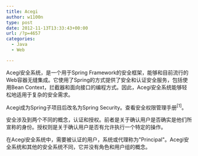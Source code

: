 ```yaml
---
title: Acegi
author: w1100n
type: post
date: 2012-11-13T13:33:43+00:00
url: /?p=4657
categories:
  - Java
  - Web

---
```

Acegi安全系统，是一个用于Spring Framework的安全框架，能够和目前流行的Web容器无缝集成。它使用了Spring的方式提供了安全和认证安全服务，包括使用Bean Context，拦截器和面向接口的编程方式。因此，Acegi安全系统能够轻松地适用于复杂的安全需求。

Acegi成为Spring子项目后改名为Spring Security。查看安全权限管理手册<sup>[1]</sup>。

安全涉及到两个不同的概念，认证和授权。前者是关于确认用户是否确实是他们所宣称的身份。授权则是关于确认用户是否有允许执行一个特定的操作。

在Acegi安全系统中，需要被认证的用户，系统或代理称为"Principal"。Acegi安全系统和其他的安全系统不同，它并没有角色和用户组的概念。